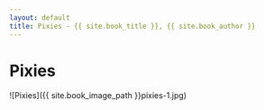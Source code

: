 ```yaml
---
layout: default
title: Pixies - {{ site.book_title }}, {{ site.book_author }}
---
```


# Pixies

![Pixies]({{ site.book_image_path }}pixies-1.jpg)
